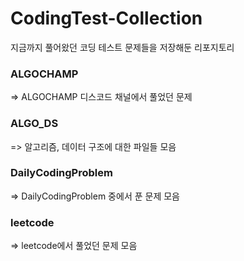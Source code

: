 # CodingTest-Collection
지금까지 풀어왔던 코딩 테스트 문제들을 저장해둔 리포지토리

### ALGOCHAMP
 => ALGOCHAMP 디스코드 채널에서 풀었던 문제

### ALGO_DS
 => 알고리즘, 데이터 구조에 대한 파일들 모음

### DailyCodingProblem
 => DailyCodingProblem 중에서 푼 문제 모음

### leetcode
 => leetcode에서 풀었던 문제 모음
